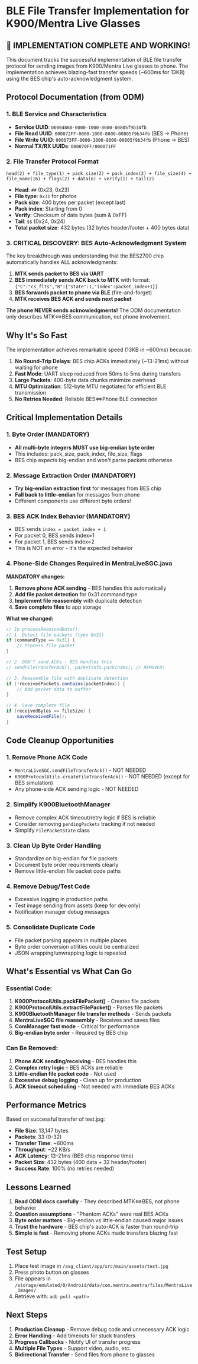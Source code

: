 # BLE File Transfer Implementation for K900/Mentra Live Glasses

## 🎉 IMPLEMENTATION COMPLETE AND WORKING!

This document tracks the successful implementation of BLE file transfer protocol for sending images from K900/Mentra Live glasses to phone. The implementation achieves blazing-fast transfer speeds (~600ms for 13KB) using the BES chip's auto-acknowledgment system.

## Protocol Documentation (from ODM)

### 1. BLE Service and Characteristics

- **Service UUID**: `00004860-0000-1000-8000-00805f9b34fb`
- **File Read UUID**: `000072FF-0000-1000-8000-00805f9b34fb` (BES → Phone)
- **File Write UUID**: `000073FF-0000-1000-8000-00805f9b34fb` (Phone → BES)
- **Normal TX/RX UUIDs**: `000070FF/000071FF`

### 2. File Transfer Protocol Format

```
head(2) + file_type(1) + pack_size(2) + pack_index(2) + file_size(4) +
file_name(16) + flags(2) + data(n) + verify(1) + tail(2)
```

- **Head**: `##` (0x23, 0x23)
- **File type**: `0x31` for photos
- **Pack size**: 400 bytes per packet (except last)
- **Pack index**: Starting from 0
- **Verify**: Checksum of data bytes (sum & 0xFF)
- **Tail**: `$$` (0x24, 0x24)
- **Total packet size**: 432 bytes (32 bytes header/footer + 400 bytes data)

### 3. CRITICAL DISCOVERY: BES Auto-Acknowledgment System

The key breakthrough was understanding that the BES2700 chip automatically handles ALL acknowledgments:

1. **MTK sends packet to BES via UART**
2. **BES immediately sends ACK back to MTK** with format: `{"C":"cs_flts","B":{"state":1,"index":packet_index+1}}`
3. **BES forwards packet to phone via BLE** (fire-and-forget)
4. **MTK receives BES ACK and sends next packet**

**The phone NEVER sends acknowledgments!** The ODM documentation only describes MTK<=>BES communication, not phone involvement.

## Why It's So Fast

The implementation achieves remarkable speed (13KB in ~600ms) because:

1. **No Round-Trip Delays**: BES chip ACKs immediately (~13-21ms) without waiting for phone
2. **Fast Mode**: UART sleep reduced from 50ms to 5ms during transfers
3. **Large Packets**: 400-byte data chunks minimize overhead
4. **MTU Optimization**: 512-byte MTU negotiated for efficient BLE transmission
5. **No Retries Needed**: Reliable BES<=>Phone BLE connection

## Critical Implementation Details

### 1. Byte Order (MANDATORY)

- **All multi-byte integers MUST use big-endian byte order**
- This includes: pack_size, pack_index, file_size, flags
- BES chip expects big-endian and won't parse packets otherwise

### 2. Message Extraction Order (MANDATORY)

- **Try big-endian extraction first** for messages from BES chip
- **Fall back to little-endian** for messages from phone
- Different components use different byte orders!

### 3. BES ACK Index Behavior (MANDATORY)

- BES sends `index = packet_index + 1`
- For packet 0, BES sends index=1
- For packet 1, BES sends index=2
- This is NOT an error - it's the expected behavior

### 4. Phone-Side Changes Required in MentraLiveSGC.java

**MANDATORY changes:**

1. **Remove phone ACK sending** - BES handles this automatically
2. **Add file packet detection** for 0x31 command type
3. **Implement file reassembly** with duplicate detection
4. **Save complete files** to app storage

**What we changed:**

```java
// In processReceivedData():
// 1. Detect file packets (type 0x31)
if (commandType == 0x31) {
    // Process file packet
}

// 2. DON'T send ACKs - BES handles this
// sendFileTransferAck(1, packetInfo.packIndex); // REMOVED!

// 3. Reassemble file with duplicate detection
if (!receivedPackets.contains(packetIndex)) {
    // Add packet data to buffer
}

// 4. Save complete file
if (receivedBytes == fileSize) {
    saveReceivedFile();
}
```

## Code Cleanup Opportunities

### 1. **Remove Phone ACK Code**

- `MentraLiveSGC.sendFileTransferAck()` - NOT NEEDED
- `K900ProtocolUtils.createFileTransferAck()` - NOT NEEDED (except for BES simulation)
- Any phone-side ACK sending logic - NOT NEEDED

### 2. **Simplify K900BluetoothManager**

- Remove complex ACK timeout/retry logic if BES is reliable
- Consider removing `pendingPackets` tracking if not needed
- Simplify `FilePacketState` class

### 3. **Clean Up Byte Order Handling**

- Standardize on big-endian for file packets
- Document byte order requirements clearly
- Remove little-endian file packet code paths

### 4. **Remove Debug/Test Code**

- Excessive logging in production paths
- Test image sending from assets (keep for dev only)
- Notification manager debug messages

### 5. **Consolidate Duplicate Code**

- File packet parsing appears in multiple places
- Byte order conversion utilities could be centralized
- JSON wrapping/unwrapping logic is repeated

## What's Essential vs What Can Go

### Essential Code:

1. **K900ProtocolUtils.packFilePacket()** - Creates file packets
2. **K900ProtocolUtils.extractFilePacket()** - Parses file packets
3. **K900BluetoothManager file transfer methods** - Sends packets
4. **MentraLiveSGC file reassembly** - Receives and saves files
5. **ComManager fast mode** - Critical for performance
6. **Big-endian byte order** - Required by BES chip

### Can Be Removed:

1. **Phone ACK sending/receiving** - BES handles this
2. **Complex retry logic** - BES ACKs are reliable
3. **Little-endian file packet code** - Not used
4. **Excessive debug logging** - Clean up for production
5. **ACK timeout scheduling** - Not needed with immediate BES ACKs

## Performance Metrics

Based on successful transfer of test.jpg:

- **File Size**: 13,147 bytes
- **Packets**: 33 (0-32)
- **Transfer Time**: ~600ms
- **Throughput**: ~22 KB/s
- **ACK Latency**: 13-21ms (BES chip response time)
- **Packet Size**: 432 bytes (400 data + 32 header/footer)
- **Success Rate**: 100% (no retries needed)

## Lessons Learned

1. **Read ODM docs carefully** - They described MTK<=>BES, not phone behavior
2. **Question assumptions** - "Phantom ACKs" were real BES ACKs
3. **Byte order matters** - Big-endian vs little-endian caused major issues
4. **Trust the hardware** - BES chip's auto-ACK is faster than round-trip
5. **Simple is fast** - Removing phone ACKs made transfers blazing fast

## Test Setup

1. Place test image in `/asg_client/app/src/main/assets/test.jpg`
2. Press photo button on glasses
3. File appears in `/storage/emulated/0/Android/data/com.mentra.mentra/files/MentraLive_Images/`
4. Retrieve with: `adb pull <path>`

## Next Steps

1. **Production Cleanup** - Remove debug code and unnecessary ACK logic
2. **Error Handling** - Add timeouts for stuck transfers
3. **Progress Callbacks** - Notify UI of transfer progress
4. **Multiple File Types** - Support video, audio, etc.
5. **Bidirectional Transfer** - Send files from phone to glasses
